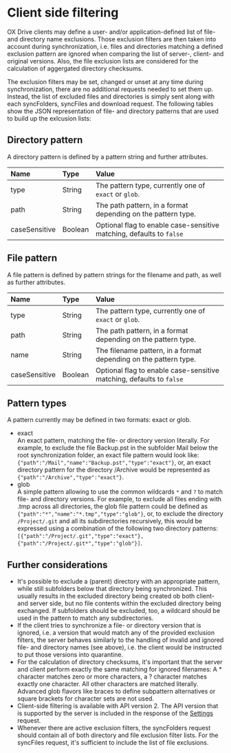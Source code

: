 # Client side filtering

OX Drive clients may define a user- and/or application-defined list of file- and directory name exclusions. Those exclusion filters are then taken into account during synchronization, i.e. files and directories matching a defined exclusion pattern are ignored when comparing the list of server-, client- and original versions. Also, the file exclusion lists are considered for the calculation of aggergated directory checksums.

The exclusion filters may be set, changed or unset at any time during synchronization, there are no additional requests needed to set them up. Instead, the list of excluded files and directories is simply sent along with each syncFolders, syncFiles and download request. The following tables show the JSON representation of file- and directory patterns that are used to build up the exlcusion lists:

## Directory pattern

A directory pattern is defined by a pattern string and further attributes.

|Name|Type|Value|
|:---|:---|:----|
|type|String|The pattern type, currently one of `exact` or `glob`.|
|path|String|The path pattern, in a format depending on the pattern type.|
|caseSensitive|Boolean|Optional flag to enable case-sensitive matching, defaults to `false`|

## File pattern

A file pattern is defined by pattern strings for the filename and path, as well as further attributes.

|Name|Type|Value|
|:---|:---|:----|
|type|String|The pattern type, currently one of `exact` or `glob`.|
|path|String|The path pattern, in a format depending on the pattern type.|
|name|String|The filename pattern, in a format depending on the pattern type.|
|caseSensitive|Boolean|Optional flag to enable case-sensitive matching, defaults to `false`|

## Pattern types

A pattern currently may be defined in two formats: exact or glob.

* exact  
An exact pattern, matching the file- or directory version literally. For example, to exclude the file Backup.pst in the subfolder Mail below the root synchronization folder, an exact file pattern would look like: `{"path":"/Mail","name":"Backup.pst","type":"exact"}`, or, an exact directory pattern for the directory /Archive would be represented as `{"path":"/Archive","type":"exact"}`.
* glob  
A simple pattern allowing to use the common wildcards `*` and `?` to match file- and directory versions. For example, to exclude all files ending with .tmp across all directories, the glob file pattern could be defined as `{"path":"*","name":"*.tmp","type":"glob"}`, or, to exclude the directory `/Project/.git` and all its subdirectories recursively, this would be expressed using a combination of the following two directory patterns: `[{"path":"/Project/.git","type":"exact"},{"path":"/Project/.git*","type":"glob"}]`.

## Further considerations

* It's possible to exclude a (parent) directory with an appropriate pattern, while still subfolders below that directory being synchronized. This usually results in the excluded directory being created ob both client- and server side, but no file contents within the excluded directory being exchanged. If subfolders should be excluded, too, a wildcard should be used in the pattern to match any subdirectories.
* If the client tries to synchronize a file- or directory version that is ignored, i.e. a version that would match any of the provided exclusion filters, the server behaves similarly to the handling of invalid and ignored file- and directory names (see above), i.e. the client would be instructed to put those versions into quarantine.
* For the calculation of directory checksums, it's important that the server and client perform exactly the same matching for ignored filenames: A * character matches zero or more characters, a ? character matches exactly one character. All other characters are matched literally. Advanced glob flavors like braces to define subpattern alternatives or square brackets for character sets are not used.
* Client-side filtering is available with API version 2. The API version that is supported by the server is included in the response of the [Settings](#Drive_getSettings) request.
* Whenever there are active exclusion filters, the syncFolders request should contain all of both directory and file exclusion filter lists. For the syncFiles request, it's sufficient to include the list of file exclusions.

